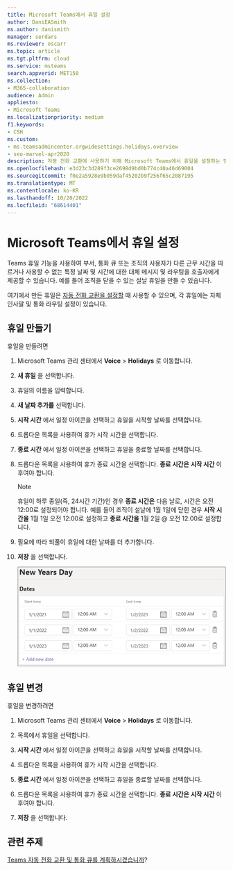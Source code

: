 ```yaml
---
title: Microsoft Teams에서 휴일 설정
author: DaniEASmith
ms.author: danismith
manager: serdars
ms.reviewer: oscarr
ms.topic: article
ms.tgt.pltfrm: cloud
ms.service: msteams
search.appverid: MET150
ms.collection:
- M365-collaboration
audience: Admin
appliesto:
- Microsoft Teams
ms.localizationpriority: medium
f1.keywords:
- CSH
ms.custom:
- ms.teamsadmincenter.orgwidesettings.holidays.overview
- seo-marvel-apr2020
description: 자동 전화 교환에 사용하기 위해 Microsoft Teams에서 휴일을 설정하는 방법을 알아봅니다.
ms.openlocfilehash: e3d23c3d289f3ce2698d9bd0b774c40a46d69004
ms.sourcegitcommit: f0e2a5928e9b959daf45202b9f256f65c2087195
ms.translationtype: MT
ms.contentlocale: ko-KR
ms.lasthandoff: 10/20/2022
ms.locfileid: "68614401"
---
```

# <a name="set-up-holidays-in-microsoft-teams"></a>Microsoft Teams에서 휴일 설정

Teams 휴일 기능을 사용하여 부서, 통화 큐 또는 조직의 사용자가 다른 근무 시간을 따르거나 사용할 수 없는 특정 날짜 및 시간에 대한 대체 메시지 및 라우팅을 호출자에게 제공할 수 있습니다. 예를 들어 조직을 닫을 수 있는 설날 휴일을 만들 수 있습니다.

여기에서 만든 휴일은 [자동 전화 교환을 설정할](create-a-phone-system-auto-attendant.md) 때 사용할 수 있으며, 각 휴일에는 자체 인사말 및 통화 라우팅 설정이 있습니다.

## <a name="create-a-holiday"></a>휴일 만들기

휴일을 만들려면

1. Microsoft Teams 관리 센터에서 **Voice** > **Holidays** 로 이동합니다.

2. **새 휴일** 을 선택합니다.

3. 휴일의 이름을 입력합니다.

4. **새 날짜 추가를** 선택합니다.

5. **시작 시간** 에서 일정 아이콘을 선택하고 휴일을 시작할 날짜를 선택합니다.

6. 드롭다운 목록을 사용하여 휴가 시작 시간을 선택합니다.

7. **종료 시간** 에서 일정 아이콘을 선택하고 휴일을 종료할 날짜를 선택합니다.

8. 드롭다운 목록을 사용하여 휴가 종료 시간을 선택합니다. **종료 시간은** **시작 시간** 이후여야 합니다.  

   > [!NOTE]
   > 휴일이 하루 종일(즉, 24시간 기간)인 경우 **종료 시간은** 다음 날로, 시간은 오전 12:00로 설정되어야 합니다. 예를 들어 조직이 설날에 1월 1일에 닫힌 경우 **시작 시간을** 1월 1일 오전 12:00로 설정하고 **종료 시간을** 1월 2일 @ 오전 12:00로 설정합니다.

9. 필요에 따라 되풀이 휴일에 대한 날짜를 더 추가합니다.

10. **저장** 을 선택합니다.

    ![날짜가 3년으로 설정된 휴일 사용자 인터페이스의 스크린샷.](media/holidays-set-up.png)

## <a name="change-a-holiday"></a>휴일 변경

휴일을 변경하려면

1. Microsoft Teams 관리 센터에서 **Voice** > **Holidays** 로 이동합니다.

2. 목록에서 휴일을 선택합니다.

3. **시작 시간** 에서 일정 아이콘을 선택하고 휴일을 시작할 날짜를 선택합니다.

4. 드롭다운 목록을 사용하여 휴가 시작 시간을 선택합니다.

5. **종료 시간** 에서 일정 아이콘을 선택하고 휴일을 종료할 날짜를 선택합니다. 

6. 드롭다운 목록을 사용하여 휴가 종료 시간을 선택합니다. **종료 시간은** **시작 시간** 이후여야 합니다.  

7. **저장** 을 선택합니다.

## <a name="related-topics"></a>관련 주제

[Teams 자동 전화 교환 및 통화 큐를 계획하시겠습니까](plan-auto-attendant-call-queue.md)?
